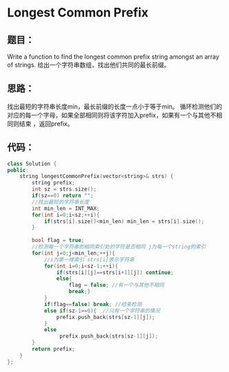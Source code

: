 # Longest Common Prefix


## 题目：
Write a function to find the longest common prefix string amongst an array of strings.
给出一个字符串数组，找出他们共同的最长前缀。


## 思路：
  找出最短的字符串长度min，最长前缀的长度一点小于等于min。
  循环检测他们的对应的每一个字母，如果全部相同则将该字符加入prefix，如果有一个与其他不相同则结束 ，返回prefix。

## 代码：

```cpp
class Solution {
public:
    string longestCommonPrefix(vector<string>& strs) {
        string prefix;
        int sz = strs.size();
        if(sz==0) return "";
        //找出最短的字符串长度
        int min_len = INT_MAX;
        for(int i=0;i<sz;++i){
            if(strs[i].size()<min_len) min_len = strs[i].size();
        }
        
        bool flag = true;
        //检测每一个字符串的相同索引处的字符是否相同 j为每一个string的索引
        for(int j=0;j<min_len;++j){
            //i为第一维索引 strs[i]表示字符串
            for(int i=0;i<sz-1;++i){
                if(strs[i][j]==strs[i+1][j]) continue;
                else{
                    flag = false; //有一个与其他不相同
                    break;}
            }
            if(flag==false) break; //结束检测
            else if(sz-1==0){  //只有一个字符串的情况
                prefix.push_back(strs[sz-1][j]);
            } 
            else 
                 prefix.push_back(strs[sz-1][j]);
        }
        return prefix;
    }
};
```
